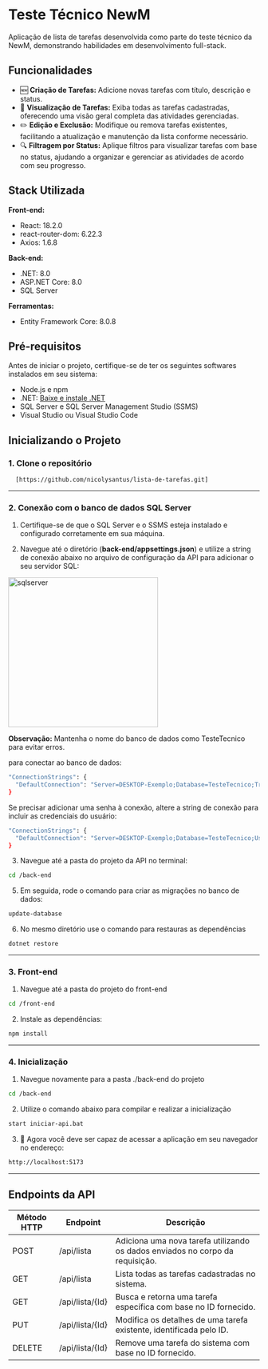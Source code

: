 # Teste Técnico NewM 
Aplicação de lista de tarefas desenvolvida como parte do teste técnico da NewM, demonstrando habilidades em desenvolvimento full-stack.


## Funcionalidades

- 🆕 **Criação de Tarefas:** Adicione novas tarefas com título, descrição e status.
- 👀 **Visualização de Tarefas:** Exiba todas as tarefas cadastradas, oferecendo uma visão geral completa das atividades gerenciadas.
- ✏️ **Edição e Exclusão:** Modifique ou remova tarefas existentes, facilitando a atualização e manutenção da lista conforme necessário.
- 🔍 **Filtragem por Status:** Aplique filtros para visualizar tarefas com base no status, ajudando a organizar e gerenciar as atividades de acordo com seu progresso.

## Stack Utilizada

**Front-end:**  
 - React: 18.2.0
 - react-router-dom: 6.22.3 
 - Axios: 1.6.8

**Back-end:**
 - .NET: 8.0
 - ASP.NET Core: 8.0
 - SQL Server

**Ferramentas:**
 - Entity Framework Core: 8.0.8
   
## Pré-requisitos

Antes de iniciar o projeto, certifique-se de ter os seguintes softwares instalados em seu sistema:

 - Node.js e npm
 - .NET: <a href="https://dotnet.microsoft.com/pt-br/download">Baixe e instale .NET</a>
 - SQL Server e SQL Server Management Studio (SSMS)
 - Visual Studio ou Visual Studio Code
   
## Inicializando o Projeto
### 1. Clone o repositório 
```bash
  [https://github.com/nicolysantus/lista-de-tarefas.git]
```
____________

### 2. Conexão com o banco de dados SQL Server
1. Certifique-se de que o SQL Server e o SSMS esteja instalado e configurado corretamente em sua máquina. 

2. Navegue até o diretório (**back-end/appsettings.json**) e utilize a string de conexão abaixo no arquivo de configuração da API para adicionar o seu servidor SQL:

<img src="https://i.pinimg.com/736x/18/8c/24/188c245b70b06b4c26ec3801d9c3a725.jpg" alt="sqlserver" width="300"/>

**Observação:** Mantenha o nome do banco de dados como TesteTecnico para evitar erros.

para conectar ao banco de dados:
```bash
"ConnectionStrings": {
  "DefaultConnection": "Server=DESKTOP-Exemplo;Database=TesteTecnico;Trusted_Connection=True;TrustServerCertificate=True;"
}
```

Se precisar adicionar uma senha à conexão, altere a string de conexão para incluir as credenciais do usuário:
```bash
"ConnectionStrings": {
  "DefaultConnection": "Server=DESKTOP-Exemplo;Database=TesteTecnico;User Id=seu_usuario;Password=sua_senha;TrustServerCertificate=True;"
}
```

3. Navegue até a pasta do projeto da API no terminal:
```bash
cd /back-end
```

5. Em seguida, rode o comando para criar as migrações no banco de dados:
```bash
update-database
```

6. No mesmo diretório use o comando para restauras as dependências
```bash
dotnet restore
```

____________

### 3. Front-end

1. Navegue até a pasta do projeto do front-end
```bash
cd /front-end
```

2. Instale as dependências:
```bash
npm install
```

__________

### 4. Inicialização 

1. Navegue novamente para a pasta ./back-end do projeto 
```bash
cd /back-end
```

2. Utilize o comando abaixo para compilar e realizar a inicialização
```bash
start iniciar-api.bat
```

3. 🎉 Agora você deve ser capaz de acessar a aplicação em seu navegador no endereço:
```bash
http://localhost:5173
```

_________

## Endpoints da API

| Método HTTP | Endpoint        | Descrição                                                                 |
|-------------|-----------------|---------------------------------------------------------------------------|
| POST        | /api/lista      | Adiciona uma nova tarefa utilizando os dados enviados no corpo da requisição. |
| GET         | /api/lista      | Lista todas as tarefas cadastradas no sistema.                            |
| GET         | /api/lista/{Id} | Busca e retorna uma tarefa específica com base no ID fornecido.           |
| PUT         | /api/lista/{Id} | Modifica os detalhes de uma tarefa existente, identificada pelo ID.       |
| DELETE      | /api/lista/{Id} | Remove uma tarefa do sistema com base no ID fornecido.                    |


